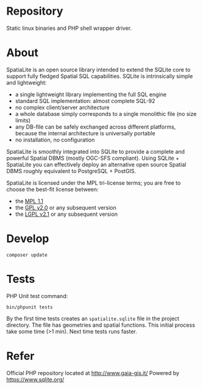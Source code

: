 Repository
================

Static linux binaries and PHP shell wrapper driver.


About
=====

SpatiaLite is an open source library intended to extend the SQLite core to support fully fledged Spatial SQL capabilities.
SQLite is intrinsically simple and lightweight:

* a single lightweight library implementing the full SQL engine
* standard SQL implementation: almost complete SQL-92
* no complex client/server architecture
* a whole database simply corresponds to a single monolithic file (no size limits)
* any DB-file can be safely exchanged across different platforms, because the internal architecture is universally portable
* no installation, no configuration

SpatiaLite is smoothly integrated into SQLite to provide a complete and powerful Spatial DBMS (mostly OGC-SFS compliant).
Using SQLite + SpatiaLite you can effectively deploy an alternative open source Spatial DBMS roughly equivalent to PostgreSQL + PostGIS.

SpatiaLite is licensed under the MPL tri-license terms; you are free to choose the best-fit license between:

* the [MPL 1.1](http://www.mozilla.org/MPL/MPL-1.1.html) 
* the [GPL v2.0](http://www.gnu.org/licenses/gpl-2.0.html#TOC1) or any subsequent version
* the [LGPL v2.1](http://www.gnu.org/licenses/lgpl-2.1.html) or any subsequent version


Develop
=======

`composer update`


Tests
=====

PHP Unit test command:

`bin/phpunit tests`

By the first time tests creates an `spatialite.sqlite` file in the project directory. 
The file has geometries and spatial functions. This initial process take some time (>1 min). 
Next time tests runs faster.

Refer
=====

Official PHP repository located at http://www.gaia-gis.it/
Powered by  https://www.sqlite.org/

